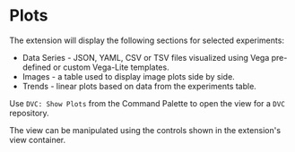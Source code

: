 # Plots

The extension will display the following sections for selected experiments:

- Data Series - JSON, YAML, CSV or TSV files visualized using Vega pre-defined
  or custom Vega-Lite templates.
- Images - a table used to display image plots side by side.
- Trends - linear plots based on data from the experiments table.

Use `DVC: Show Plots` from the Command Palette to open the view for a `DVC`
repository.

The view can be manipulated using the controls shown in the extension's view
container.
